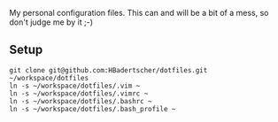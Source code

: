 My personal configuration files. 
This can and will be a bit of a mess, so don't judge me by it ;-)

Setup
----

    git clone git@github.com:HBadertscher/dotfiles.git ~/workspace/dotfiles
    ln -s ~/workspace/dotfiles/.vim ~
    ln -s ~/workspace/dotfiles/.vimrc ~
    ln -s ~/workspace/dotfiles/.bashrc ~
    ln -s ~/workspace/dotfiles/.bash_profile ~
